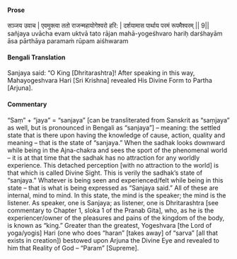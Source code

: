 #### Prose 

सञ्जय उवाच |
एवमुक्त्वा ततो राजन्महायोगेश्वरो हरि: |
दर्शयामास पार्थाय परमं रूपमैश्वरम् || 9||
sañjaya uvācha
evam uktvā tato rājan mahā-yogeśhvaro hariḥ
darśhayām āsa pārthāya paramaṁ rūpam aiśhwaram

 #### Bengali Translation 

Sanjaya said: “O King [Dhritarashtra]! After speaking in this way, Mahayogeshvara Hari [Sri Krishna] revealed His Divine Form to Partha [Arjuna].

 #### Commentary 

“Saṃ” + “jaya” = “sanjaya” [can be transliterated from Sanskrit as “saṃjaya” as well, but is pronounced in Bengali as “sanjaya”] – meaning: the settled state that is there upon having the knowledge of cause, action, quality and meaning – that is the state of “sanjaya.” When the sadhak looks downward while being in the Ajna-chakra and sees the sport of the phenomenal world – it is at that time that the sadhak has no attraction for any worldly experience. This detached perception [with no attraction to the world] is that which is called Divine Sight. This is verily the sadhak’s state of “sanjaya.” Whatever is being seen and experienced/felt while being in this state – that is what is being expressed as “Sanjaya said.” All of these are internal, mind to mind. In this state, the mind is the speaker; the mind is the listener. As speaker, one is Sanjaya; as listener, one is Dhritarashtra [see commentary to Chapter 1, sloka 1 of the Pranab Gita], who, as he is the experiencer/owner of the pleasures and pains of the kingdom of the body, is known as “king.” Greater than the greatest, Yogeshvara [the Lord of yoga/yogis] Hari (one who does “haran” [takes away] of “sarva” [all that exists in creation]) bestowed upon Arjuna the Divine Eye and revealed to him that Reality of God – “Param” [Supreme]. 